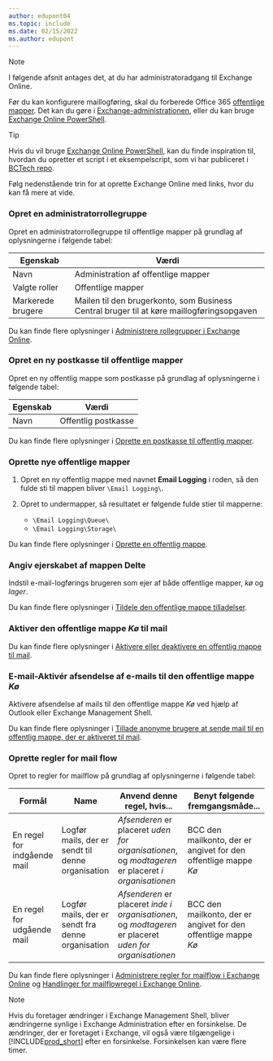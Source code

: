 ```yaml
---
author: edupont04
ms.topic: include
ms.date: 02/15/2022
ms.author: edupont
---
```


> [!NOTE]
> I følgende afsnit antages det, at du har administratoradgang til Exchange Online.

Før du kan konfigurere maillogføring, skal du forberede Office 365 [offentlige mapper](/exchange/collaboration-exo/public-folders/public-folders). Det kan du gøre i [Exchange-administrationen](/exchange/exchange-admin-center?preserve-view=true), eller du kan bruge [Exchange Online PowerShell](/powershell/exchange/exchange-online-powershell?view=exchange-ps&?preserve-view=true).

> [!TIP]
> Hvis du vil bruge [Exchange Online PowerShell](/powershell/exchange/exchange-online-powershell?view=exchange-ps&preserve-view=true), kan du finde inspiration til, hvordan du opretter et script i et eksempelscript, som vi har publiceret i [BCTech repo](https://github.com/microsoft/BCTech/tree/master/samples/EmailLogging).

Følg nedenstående trin for at oprette Exchange Online med links, hvor du kan få mere at vide.

### <a name="create-an-admin-role-group"></a>Opret en administratorrollegruppe

Opret en administratorrollegruppe til offentlige mapper på grundlag af oplysningerne i følgende tabel:

|Egenskab        |Værdi                     |
|----------------|--------------------------|
|Navn            |Administration af offentlige mapper |
|Valgte roller  |Offentlige mapper            |
|Markerede brugere  |Mailen til den brugerkonto, som Business Central bruger til at køre maillogføringsopgaven|

Du kan finde flere oplysninger i [Administrere rollegrupper i Exchange Online](/exchange/permissions-exo/role-groups).

### <a name="create-a-new-public-folder-mailbox"></a>Opret en ny postkasse til offentlige mapper

Opret en ny offentlig mappe som postkasse på grundlag af oplysningerne i følgende tabel:

|Egenskab        |Værdi                     |
|----------------|--------------------------|
|Navn            |Offentlig postkasse            |

Du kan finde flere oplysninger i [Oprette en postkasse til offentlig mapper](/exchange/collaboration-exo/public-folders/create-public-folder-mailbox).

### <a name="create-new-public-folders"></a>Oprette nye offentlige mapper

1. Opret en ny offentlig mappe med navnet **Email Logging** i roden, så den fulde sti til mappen bliver `\Email Logging\`.
2. Opret to undermapper, så resultatet er følgende fulde stier til mapperne:

    - `\Email Logging\Queue\`
    - `\Email Logging\Storage\`

Du kan finde flere oplysninger i [Oprette en offentlig mappe](/exchange/collaboration-exo/public-folders/create-public-folder).

### <a name="set-public-folder-ownership"></a>Angiv ejerskabet af mappen Delte

Indstil e-mail-logførings brugeren som ejer af både offentlige mapper, *kø* og *lager*.

Du kan finde flere oplysninger i [Tildele den offentlige mappe tilladelser](/exchange/collaboration-exo/public-folders/set-up-public-folders#step-3-assign-permissions-to-the-public-folder).

### <a name="mail-enable-the-queue-public-folder"></a>Aktiver den offentlige mappe *Kø* til mail

  Du kan finde flere oplysninger i [Aktivere eller deaktivere en offentlig mappe til mail](/exchange/collaboration-exo/public-folders/enable-or-disable-mail-for-public-folder).

### <a name="mail-enable-sending-emails-to-the-queue-public-folder"></a>E-mail-Aktivér afsendelse af e-mails til den offentlige mappe *Kø*

Aktivere afsendelse af mails til den offentlige mappe *Kø* ved hjælp af Outlook eller Exchange Management Shell.

Du kan finde flere oplysninger i [Tillade anonyme brugere at sende mail til en offentlig mappe, der er aktiveret til mail](/exchange/collaboration-exo/public-folders/enable-or-disable-mail-for-public-folder#allow-anonymous-users-to-send-email-to-a-mail-enabled-public-folder?preserve-view=true).

### <a name="create-mail-flow-rules"></a>Oprette regler for mail flow

Opret to regler for mailflow på grundlag af oplysningerne i følgende tabel:

|Formål  |Name |Anvend denne regel, hvis...             |Benyt følgende fremgangsmåde...                          |
|---------|-----|----------------------------------|---------------------------------------------|
|En regel for indgående mail |Logfør mails, der er sendt til denne organisation|*Afsenderen* er placeret *uden for organisationen*, og *modtageren* er placeret *i organisationen*|BCC den mailkonto, der er angivet for den offentlige mappe *Kø*|
|En regel for udgående mail | Logfør mails, der er sendt fra denne organisation |*Afsenderen* er placeret *inde i organisationen*, og *modtageren* er placeret *uden for organisationen*|BCC den mailkonto, der er angivet for den offentlige mappe *Kø*|

Du kan finde flere oplysninger i [Administrere regler for mailflow i Exchange Online](/exchange/security-and-compliance/mail-flow-rules/manage-mail-flow-rules?preserve-view=true) og [Handlinger for mailflowregel i Exchange Online](/exchange/security-and-compliance/mail-flow-rules/mail-flow-rule-actions?preserve-view=true).

> [!NOTE]
> Hvis du foretager ændringer i Exchange Management Shell, bliver ændringerne synlige i Exchange Administration efter en forsinkelse. De ændringer, der er foretaget i Exchange, vil også være tilgængelige i [!INCLUDE[prod_short](prod_short.md)] efter en forsinkelse. Forsinkelsen kan være flere timer.
